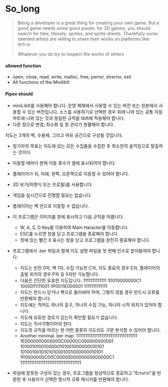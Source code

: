 # So_long

>Being a developer is a great thing for creating your own game. But a good game needs some good assets. for 2D games, you should search for tiles, tilesets, sprites, and sprite sheets. Thankfully some talented artists are willing to share their works on platforms like: itch.io 
>
>Whatever you do try to respect the works of others



#### allowed function

- open, close, read, write, malloc, free, perror, strerror, exit
- All functions of the MinilibX



#### Pipex should

- miniLibX를 사용해야 합니다. 운영 체제에서 사용할 수 있는 버전 또는 원본에서 사용할 수 있는 버전입니다. 소스를 사용하기로 선택한 경우 위에 나와 있는 공통 지침 파트에 나와 있는 것과 동일한 규칙을 libft에 적용해야 합니다.
- 다른 창으로 변경, 최소화 등 창 관리가 원활해야 합니다.



지도는 3개의 벽, 수용체, 그리고 여유 공간으로 구성될 것입니다.

- 참가자의 목표는 지도에 있는 모든 수집품을 수집한 후 최소한의 움직임으로 탈출하는 것이다.
-  이동할 때마다 현재 이동 횟수가 셸에 표시되어야 합니다.
- 플레이어가 위, 아래, 왼쪽, 오른쪽으로 이동할 수 있어야 합니다.
- 2D 보기(하향식 또는 프로필)를 사용합니다.
- 게임을 실시간으로 진행할 필요는 없습니다.
- 플레이어는 벽 안으로 이동할 수 없습니다.



- 이 프로그램은 이미지를 창에 표시하고 다음 규칙을 따릅니다.
  - W, A, S, D Key를 이용하여 Main Haracter를 이동합니다.
  - ESC를 누르면 창을 닫고 프로그램을 종료해야 합니다.
  - 창에 있는 빨간 X 표시는 창을 닫고 프로그램을 완전히 종료해야 합니다.
- 프로그램에서 .ber 파일과 함께 지도 설명 파일을 첫 번째 인수로 받아들여야 합니다.
  - 지도는 빈칸 0자, 벽 1자, 수집 가능한 C자, 지도 종료의 경우 E자, 플레이어의 출발 위치의 경우 P자 등 5자만 가능합니다.
  - 다음은 간단한 유효한 지도입니다.
    1111111111111
    10010000000C1
    1000011111001
    1P0011E000001
    1111111111111
  - 지도는 반드시 닫거나 벽으로 둘러싸야 하며, 그렇지 않을 경우 반드시 오류를 반환해야 합니다.
  - 지도에는 적어도 하나의 출구, 하나의 수집 가능, 하나의 시작 위치가 있어야 합니다.
  - 지도에 유효한 경로가 있는지 확인할 필요가 없습니다.
  - 지도는 직사각형이어야 한다.
  - 지도의 규칙을 따르는 한 어떤 종류의 지도라도 구문 분석할 수 있어야 합니다.
  - Another minimal .ber map:
    1111111111111111111111111111111111
    1E0000000000000C00000C000000000001
    1010010100100000101001000000010101
    1010010010101010001001000000010101
    1P0000000C00C0000000000000000000C1
    1111111111111111111111111111111111
- 파일에 잘못된 구성이 있는 경우, 프로그램을 정상적으로 종료하고 "Error\n"을 반환한 후 사용자가 선택한 명시적 오류 메시지를 반환해야 합니다.